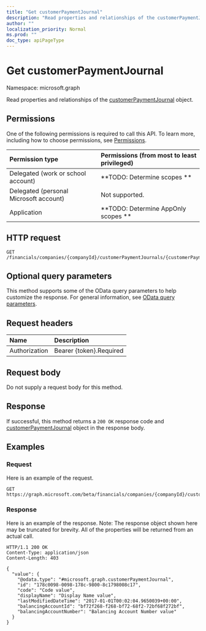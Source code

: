 ```yaml
---
title: "Get customerPaymentJournal"
description: "Read properties and relationships of the customerPaymentJournal object."
author: ""
localization_priority: Normal
ms.prod: ""
doc_type: apiPageType
---
```


# Get customerPaymentJournal

Namespace: microsoft.graph

Read properties and relationships of the [customerPaymentJournal](../resources/customerpaymentjournal.md) object.

## Permissions
One of the following permissions is required to call this API. To learn more, including how to choose permissions, see [Permissions](/concepts/permissions-reference.md).

|Permission type|Permissions (from most to least privileged)|
|:---|:---|
|Delegated (work or school account)|**TODO: Determine scopes **|
|Delegated (personal Microsoft account)|Not supported.|
|Application|**TODO: Determine AppOnly scopes **|

## HTTP request
<!-- {
  "blockType": "ignored"
}
-->
``` http
GET /financials/companies/{companyId}/customerPaymentJournals/{customerPaymentJournalId}
```

## Optional query parameters
This method supports some of the OData query parameters to help customize the response. For general information, see [OData query parameters](/graph/query-parameters).

## Request headers
|Name|Description|
|:---|:---|
|Authorization|Bearer {token}.Required|

## Request body
Do not supply a request body for this method.

## Response
If successful, this method returns a `200 OK` response code and [customerPaymentJournal](../resources/customerpaymentjournal.md) object in the response body.

## Examples

### Request
Here is an example of the request.
<!-- {
  "blockType": "request",
  "name": "get_customerpaymentjournal"
}
-->
``` http
GET https://graph.microsoft.com/beta/financials/companies/{companyId}/customerPaymentJournals/{customerPaymentJournalId}
```

### Response
Here is an example of the response. Note: The response object shown here may be truncated for brevity. All of the properties will be returned from an actual call.
<!-- {
  "blockType": "response",
  "truncated": true,
  "@odata.type": "microsoft.graph.customerPaymentJournal"
}
-->
``` http
HTTP/1.1 200 OK
Content-Type: application/json
Content-Length: 403

{
  "value": {
    "@odata.type": "#microsoft.graph.customerPaymentJournal",
    "id": "178c0098-0098-178c-9800-8c1798008c17",
    "code": "Code value",
    "displayName": "Display Name value",
    "lastModifiedDateTime": "2017-01-01T00:02:04.9650039+00:00",
    "balancingAccountId": "bf72f268-f268-bf72-68f2-72bf68f272bf",
    "balancingAccountNumber": "Balancing Account Number value"
  }
}
```

